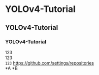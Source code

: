 # YOLOv4-Tutorial
## YOLOv4-Tutorial
### YOLOv4-Tutorial
123   
123   
`123`
https://github.com/settings/repositories  
*A
  *B
